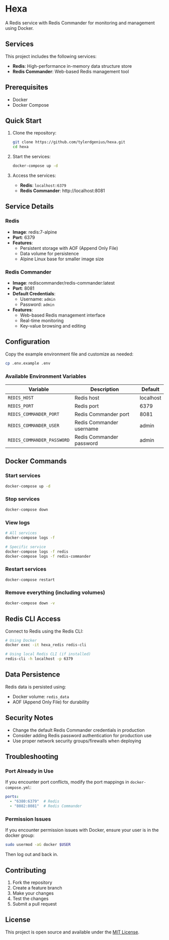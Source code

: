 # Hexa

A Redis service with Redis Commander for monitoring and management using Docker.

## Services

This project includes the following services:

- **Redis**: High-performance in-memory data structure store
- **Redis Commander**: Web-based Redis management tool

## Prerequisites

- Docker
- Docker Compose

## Quick Start

1. Clone the repository:
   ```bash
   git clone https://github.com/tylerdgenius/hexa.git
   cd hexa
   ```

2. Start the services:
   ```bash
   docker-compose up -d
   ```

3. Access the services:
   - **Redis**: `localhost:6379`
   - **Redis Commander**: http://localhost:8081

## Service Details

### Redis
- **Image**: redis:7-alpine
- **Port**: 6379
- **Features**: 
  - Persistent storage with AOF (Append Only File)
  - Data volume for persistence
  - Alpine Linux base for smaller image size

### Redis Commander
- **Image**: rediscommander/redis-commander:latest
- **Port**: 8081
- **Default Credentials**: 
  - Username: `admin`
  - Password: `admin`
- **Features**:
  - Web-based Redis management interface
  - Real-time monitoring
  - Key-value browsing and editing

## Configuration

Copy the example environment file and customize as needed:

```bash
cp .env.example .env
```

### Available Environment Variables

| Variable | Description | Default |
|----------|-------------|---------|
| `REDIS_HOST` | Redis host | localhost |
| `REDIS_PORT` | Redis port | 6379 |
| `REDIS_COMMANDER_PORT` | Redis Commander port | 8081 |
| `REDIS_COMMANDER_USER` | Redis Commander username | admin |
| `REDIS_COMMANDER_PASSWORD` | Redis Commander password | admin |

## Docker Commands

### Start services
```bash
docker-compose up -d
```

### Stop services
```bash
docker-compose down
```

### View logs
```bash
# All services
docker-compose logs -f

# Specific service
docker-compose logs -f redis
docker-compose logs -f redis-commander
```

### Restart services
```bash
docker-compose restart
```

### Remove everything (including volumes)
```bash
docker-compose down -v
```

## Redis CLI Access

Connect to Redis using the Redis CLI:

```bash
# Using Docker
docker exec -it hexa_redis redis-cli

# Using local Redis CLI (if installed)
redis-cli -h localhost -p 6379
```

## Data Persistence

Redis data is persisted using:
- Docker volume: `redis_data`
- AOF (Append Only File) for durability

## Security Notes

- Change the default Redis Commander credentials in production
- Consider adding Redis password authentication for production use
- Use proper network security groups/firewalls when deploying

## Troubleshooting

### Port Already in Use
If you encounter port conflicts, modify the port mappings in `docker-compose.yml`:

```yaml
ports:
  - "6380:6379"  # Redis
  - "8082:8081"  # Redis Commander
```

### Permission Issues
If you encounter permission issues with Docker, ensure your user is in the docker group:

```bash
sudo usermod -aG docker $USER
```

Then log out and back in.

## Contributing

1. Fork the repository
2. Create a feature branch
3. Make your changes
4. Test the changes
5. Submit a pull request

## License

This project is open source and available under the [MIT License](LICENSE).